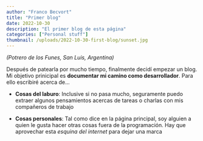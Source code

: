 ```yaml
---
author: "Franco Becvort"
title: "Primer blog"
date: 2022-10-30
description: "El primer blog de esta página"
categories: ["Personal stuff"]
thumbnail: /uploads/2022-10-30-first-blog/sunset.jpg
---
```


_\(Potrero de los Funes, San Luis, Argentina\)_

Después de patearla por mucho tiempo, finalmente decidí empezar un blog. Mi objetivo prinicipal es **documentar mi camino como desarrollador**. Para ello escribiré acerca de...

- **Cosas del laburo**: Inclusive si no pasa mucho, seguramente puedo extraer algunos pensamientos acercas de tareas o charlas con mis compañeros de trabajo

- **Cosas personales**: Tal como dice en la página principal, soy alguien a quien le gusta hacer otras cosas fuera de la programación. Hay que aprovechar esta _esquina del internet_ para dejar una marca
